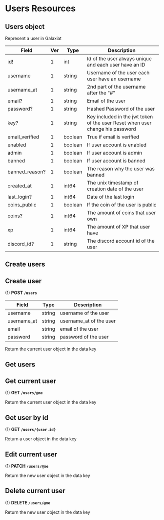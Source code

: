 # Users Resources

## Users object

Represent a user in Galaxiat

| Field          | Ver | Type    | Description                                                                   |
| -------------- | --- | ------- | ----------------------------------------------------------------------------- |
| id!            | 1   | int     | Id of the user always unique and each user have an ID                         |
| username       | 1   | string  | Username of the user each user have an username                               |
| username_at    | 1   | string  | 2nd part of the username after the "#"                                        |
| email?         | 1   | string  | Email of the user                                                             |
| password?      | 1   | string  | Hashed Password of the user                                                   |
| key?           | 1   | string  | Key included in the jwt token of the user Reset when user change his password |
| email_verified | 1   | boolean | True if email is verified                                                     |
| enabled        | 1   | boolean | If user account is enabled                                                    |
| admin          | 1   | boolean | If user account is admin                                                      |
| banned         | 1   | boolean | If user account is banned                                                     |
| banned_reason? | 1   | boolean | The reason why the user was banned                                            |
| created_at     | 1   | int64   | The unix timestamp of creation date of the user                               |
| last_login?    | 1   | int64   | Date of the last login                                                        |
| coins_public   | 1   | boolean | If the coin of the user is public                                             |
| coins?         | 1   | int64   | The amount of coins that user own                                             |
| xp             | 1   | int64   | The amount of XP that user have                                               |
| discord_id?    | 1   | string  | The discord account id of the user                                            |

## Create users

## Create user

(1) **POST `/users`**

| Field       | Type   | Description             |
| ----------- | ------ | ----------------------- |
| username    | string | username of the user    |
| username_at | string | username_at of the user |
| email       | string | email of the user       |
| password    | string | password of the user    |

Return the current user object in the data key

## Get users

## Get current user

(1) **GET `/users/@me`**

Return the current user object in the data key

## Get user by id

(1) **GET `/users/{user.id}`**

Return a user object in the data key

## Edit current user

(1) **PATCH `/users/@me`**

Return the new user object in the data key

## Delete current user

(1) **DELETE `/users/@me`**

Return the new user object in the data key
